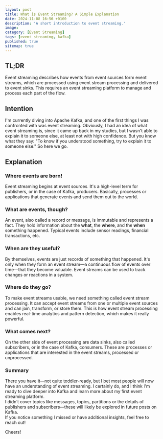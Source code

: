 ```yaml
---
layout: post
title: What is Event Streaming? A Simple Explanation
date: 2024-11-08 16:56 +0100
description: 'A short introduction to event streaming.'
image:
category: [Event Streaming] 
tags: [event streaming, kafka]
published: true
sitemap: true
---
```

## TL;DR

Event streaming describes how events from event sources form event streams, which are processed using event stream processing and delivered to event sinks. This requires an event streaming platform to manage and process each part of the flow.

## Intention

I'm currently diving into Apache Kafka, and one of the first things I was confronted with was event streaming. Obviously, I had an idea of what event streaming is, since it came up back in my studies, but I wasn't able to explain it to someone else, at least not with high confidence. But you know what they say: "To know if you understood something, try to explain it to someone else." So here we go.

## Explanation

### Where events are born!

Event streaming begins at event sources. It's a high-level term for publishers, or in the case of Kafka, producers. Basically, processes or applications that generate events and send them out to the world.

### What are events, though?

An event, also called a record or message, is immutable and represents a fact. They hold information about the **what**, the **where**, and the **when** something happened. Typical events include sensor readings, financial transactions, etc.

### When are they useful?

By themselves, events are just records of something that happened. It's only when they form an event stream—a continuous flow of events over time—that they become valuable. Event streams can be used to track changes or reactions in a system.

### Where do they go?

To make event streams usable, we need something called event stream processing. It can accept event streams from one or multiple event sources and can join, transform, or store them. This is how event stream processing enables real-time analytics and pattern detection, which makes it really powerful.

### What comes next?

On the other side of event processing are data sinks, also called subscribers, or in the case of Kafka, consumers. These are processes or applications that are interested in the event streams, processed or unprocessed.

### Summary

There you have it—not quite toddler-ready, but I bet most people will now have an understanding of event streaming. I certainly do, and I think I'm ready to dive deeper into Kafka and learn more about my first event streaming platform.  
I didn’t cover topics like messages, topics, partitions or the details of publishers and subscribers—these will likely be explored in future posts on Kafka.  
If you notice something I missed or have additional insights, feel free to reach out!

Cheers!
